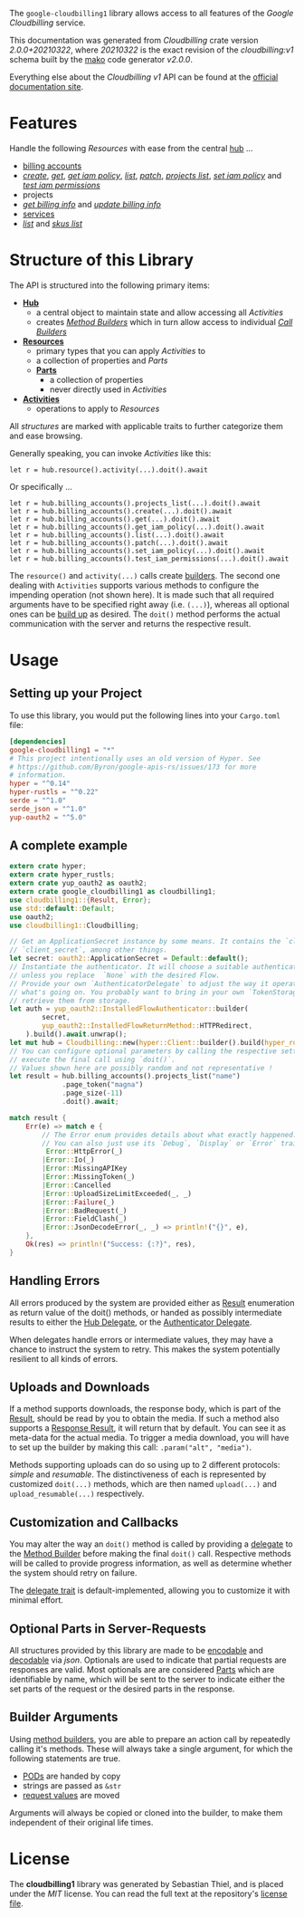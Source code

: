 <!---
DO NOT EDIT !
This file was generated automatically from 'src/mako/api/README.md.mako'
DO NOT EDIT !
-->
The `google-cloudbilling1` library allows access to all features of the *Google Cloudbilling* service.

This documentation was generated from *Cloudbilling* crate version *2.0.0+20210322*, where *20210322* is the exact revision of the *cloudbilling:v1* schema built by the [mako](http://www.makotemplates.org/) code generator *v2.0.0*.

Everything else about the *Cloudbilling* *v1* API can be found at the
[official documentation site](https://cloud.google.com/billing/).
# Features

Handle the following *Resources* with ease from the central [hub](https://docs.rs/google-cloudbilling1/2.0.0+20210322/google_cloudbilling1/Cloudbilling) ... 

* [billing accounts](https://docs.rs/google-cloudbilling1/2.0.0+20210322/google_cloudbilling1/api::BillingAccount)
 * [*create*](https://docs.rs/google-cloudbilling1/2.0.0+20210322/google_cloudbilling1/api::BillingAccountCreateCall), [*get*](https://docs.rs/google-cloudbilling1/2.0.0+20210322/google_cloudbilling1/api::BillingAccountGetCall), [*get iam policy*](https://docs.rs/google-cloudbilling1/2.0.0+20210322/google_cloudbilling1/api::BillingAccountGetIamPolicyCall), [*list*](https://docs.rs/google-cloudbilling1/2.0.0+20210322/google_cloudbilling1/api::BillingAccountListCall), [*patch*](https://docs.rs/google-cloudbilling1/2.0.0+20210322/google_cloudbilling1/api::BillingAccountPatchCall), [*projects list*](https://docs.rs/google-cloudbilling1/2.0.0+20210322/google_cloudbilling1/api::BillingAccountProjectListCall), [*set iam policy*](https://docs.rs/google-cloudbilling1/2.0.0+20210322/google_cloudbilling1/api::BillingAccountSetIamPolicyCall) and [*test iam permissions*](https://docs.rs/google-cloudbilling1/2.0.0+20210322/google_cloudbilling1/api::BillingAccountTestIamPermissionCall)
* projects
 * [*get billing info*](https://docs.rs/google-cloudbilling1/2.0.0+20210322/google_cloudbilling1/api::ProjectGetBillingInfoCall) and [*update billing info*](https://docs.rs/google-cloudbilling1/2.0.0+20210322/google_cloudbilling1/api::ProjectUpdateBillingInfoCall)
* [services](https://docs.rs/google-cloudbilling1/2.0.0+20210322/google_cloudbilling1/api::Service)
 * [*list*](https://docs.rs/google-cloudbilling1/2.0.0+20210322/google_cloudbilling1/api::ServiceListCall) and [*skus list*](https://docs.rs/google-cloudbilling1/2.0.0+20210322/google_cloudbilling1/api::ServiceSkuListCall)




# Structure of this Library

The API is structured into the following primary items:

* **[Hub](https://docs.rs/google-cloudbilling1/2.0.0+20210322/google_cloudbilling1/Cloudbilling)**
    * a central object to maintain state and allow accessing all *Activities*
    * creates [*Method Builders*](https://docs.rs/google-cloudbilling1/2.0.0+20210322/google_cloudbilling1/client::MethodsBuilder) which in turn
      allow access to individual [*Call Builders*](https://docs.rs/google-cloudbilling1/2.0.0+20210322/google_cloudbilling1/client::CallBuilder)
* **[Resources](https://docs.rs/google-cloudbilling1/2.0.0+20210322/google_cloudbilling1/client::Resource)**
    * primary types that you can apply *Activities* to
    * a collection of properties and *Parts*
    * **[Parts](https://docs.rs/google-cloudbilling1/2.0.0+20210322/google_cloudbilling1/client::Part)**
        * a collection of properties
        * never directly used in *Activities*
* **[Activities](https://docs.rs/google-cloudbilling1/2.0.0+20210322/google_cloudbilling1/client::CallBuilder)**
    * operations to apply to *Resources*

All *structures* are marked with applicable traits to further categorize them and ease browsing.

Generally speaking, you can invoke *Activities* like this:

```Rust,ignore
let r = hub.resource().activity(...).doit().await
```

Or specifically ...

```ignore
let r = hub.billing_accounts().projects_list(...).doit().await
let r = hub.billing_accounts().create(...).doit().await
let r = hub.billing_accounts().get(...).doit().await
let r = hub.billing_accounts().get_iam_policy(...).doit().await
let r = hub.billing_accounts().list(...).doit().await
let r = hub.billing_accounts().patch(...).doit().await
let r = hub.billing_accounts().set_iam_policy(...).doit().await
let r = hub.billing_accounts().test_iam_permissions(...).doit().await
```

The `resource()` and `activity(...)` calls create [builders][builder-pattern]. The second one dealing with `Activities` 
supports various methods to configure the impending operation (not shown here). It is made such that all required arguments have to be 
specified right away (i.e. `(...)`), whereas all optional ones can be [build up][builder-pattern] as desired.
The `doit()` method performs the actual communication with the server and returns the respective result.

# Usage

## Setting up your Project

To use this library, you would put the following lines into your `Cargo.toml` file:

```toml
[dependencies]
google-cloudbilling1 = "*"
# This project intentionally uses an old version of Hyper. See
# https://github.com/Byron/google-apis-rs/issues/173 for more
# information.
hyper = "^0.14"
hyper-rustls = "^0.22"
serde = "^1.0"
serde_json = "^1.0"
yup-oauth2 = "^5.0"
```

## A complete example

```Rust
extern crate hyper;
extern crate hyper_rustls;
extern crate yup_oauth2 as oauth2;
extern crate google_cloudbilling1 as cloudbilling1;
use cloudbilling1::{Result, Error};
use std::default::Default;
use oauth2;
use cloudbilling1::Cloudbilling;

// Get an ApplicationSecret instance by some means. It contains the `client_id` and 
// `client_secret`, among other things.
let secret: oauth2::ApplicationSecret = Default::default();
// Instantiate the authenticator. It will choose a suitable authentication flow for you, 
// unless you replace  `None` with the desired Flow.
// Provide your own `AuthenticatorDelegate` to adjust the way it operates and get feedback about 
// what's going on. You probably want to bring in your own `TokenStorage` to persist tokens and
// retrieve them from storage.
let auth = yup_oauth2::InstalledFlowAuthenticator::builder(
        secret,
        yup_oauth2::InstalledFlowReturnMethod::HTTPRedirect,
    ).build().await.unwrap();
let mut hub = Cloudbilling::new(hyper::Client::builder().build(hyper_rustls::HttpsConnector::with_native_roots()), auth);
// You can configure optional parameters by calling the respective setters at will, and
// execute the final call using `doit()`.
// Values shown here are possibly random and not representative !
let result = hub.billing_accounts().projects_list("name")
             .page_token("magna")
             .page_size(-11)
             .doit().await;

match result {
    Err(e) => match e {
        // The Error enum provides details about what exactly happened.
        // You can also just use its `Debug`, `Display` or `Error` traits
         Error::HttpError(_)
        |Error::Io(_)
        |Error::MissingAPIKey
        |Error::MissingToken(_)
        |Error::Cancelled
        |Error::UploadSizeLimitExceeded(_, _)
        |Error::Failure(_)
        |Error::BadRequest(_)
        |Error::FieldClash(_)
        |Error::JsonDecodeError(_, _) => println!("{}", e),
    },
    Ok(res) => println!("Success: {:?}", res),
}

```
## Handling Errors

All errors produced by the system are provided either as [Result](https://docs.rs/google-cloudbilling1/2.0.0+20210322/google_cloudbilling1/client::Result) enumeration as return value of
the doit() methods, or handed as possibly intermediate results to either the 
[Hub Delegate](https://docs.rs/google-cloudbilling1/2.0.0+20210322/google_cloudbilling1/client::Delegate), or the [Authenticator Delegate](https://docs.rs/yup-oauth2/*/yup_oauth2/trait.AuthenticatorDelegate.html).

When delegates handle errors or intermediate values, they may have a chance to instruct the system to retry. This 
makes the system potentially resilient to all kinds of errors.

## Uploads and Downloads
If a method supports downloads, the response body, which is part of the [Result](https://docs.rs/google-cloudbilling1/2.0.0+20210322/google_cloudbilling1/client::Result), should be
read by you to obtain the media.
If such a method also supports a [Response Result](https://docs.rs/google-cloudbilling1/2.0.0+20210322/google_cloudbilling1/client::ResponseResult), it will return that by default.
You can see it as meta-data for the actual media. To trigger a media download, you will have to set up the builder by making
this call: `.param("alt", "media")`.

Methods supporting uploads can do so using up to 2 different protocols: 
*simple* and *resumable*. The distinctiveness of each is represented by customized 
`doit(...)` methods, which are then named `upload(...)` and `upload_resumable(...)` respectively.

## Customization and Callbacks

You may alter the way an `doit()` method is called by providing a [delegate](https://docs.rs/google-cloudbilling1/2.0.0+20210322/google_cloudbilling1/client::Delegate) to the 
[Method Builder](https://docs.rs/google-cloudbilling1/2.0.0+20210322/google_cloudbilling1/client::CallBuilder) before making the final `doit()` call. 
Respective methods will be called to provide progress information, as well as determine whether the system should 
retry on failure.

The [delegate trait](https://docs.rs/google-cloudbilling1/2.0.0+20210322/google_cloudbilling1/client::Delegate) is default-implemented, allowing you to customize it with minimal effort.

## Optional Parts in Server-Requests

All structures provided by this library are made to be [encodable](https://docs.rs/google-cloudbilling1/2.0.0+20210322/google_cloudbilling1/client::RequestValue) and 
[decodable](https://docs.rs/google-cloudbilling1/2.0.0+20210322/google_cloudbilling1/client::ResponseResult) via *json*. Optionals are used to indicate that partial requests are responses 
are valid.
Most optionals are are considered [Parts](https://docs.rs/google-cloudbilling1/2.0.0+20210322/google_cloudbilling1/client::Part) which are identifiable by name, which will be sent to 
the server to indicate either the set parts of the request or the desired parts in the response.

## Builder Arguments

Using [method builders](https://docs.rs/google-cloudbilling1/2.0.0+20210322/google_cloudbilling1/client::CallBuilder), you are able to prepare an action call by repeatedly calling it's methods.
These will always take a single argument, for which the following statements are true.

* [PODs][wiki-pod] are handed by copy
* strings are passed as `&str`
* [request values](https://docs.rs/google-cloudbilling1/2.0.0+20210322/google_cloudbilling1/client::RequestValue) are moved

Arguments will always be copied or cloned into the builder, to make them independent of their original life times.

[wiki-pod]: http://en.wikipedia.org/wiki/Plain_old_data_structure
[builder-pattern]: http://en.wikipedia.org/wiki/Builder_pattern
[google-go-api]: https://github.com/google/google-api-go-client

# License
The **cloudbilling1** library was generated by Sebastian Thiel, and is placed 
under the *MIT* license.
You can read the full text at the repository's [license file][repo-license].

[repo-license]: https://github.com/Byron/google-apis-rsblob/master/LICENSE.md
